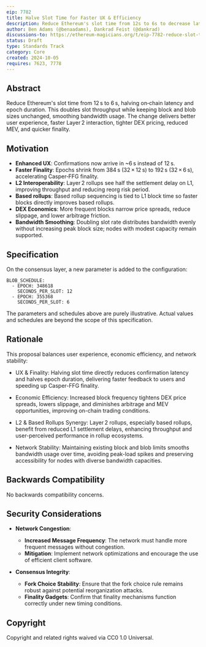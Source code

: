 ```yaml
---
eip: 7782
title: Halve Slot Time for Faster UX & Efficiency
description: Reduce Ethereum's slot time from 12s to 6s to decrease latency by 50%, distribute bandwidth usage, and improve UX.
author: Ben Adams (@benaadams), Dankrad Feist (@dankrad)
discussions-to: https://ethereum-magicians.org/t/eip-7782-reduce-slot-time-for-lower-peak-bandwidth/21271
status: Draft
type: Standards Track
category: Core
created: 2024-10-05
requires: 7623, 7778
---
```


## Abstract

Reduce Ethereum's slot time from 12 s to 6 s, halving on‑chain latency and epoch duration. This doubles slot throughput while keeping block and blob sizes unchanged, smoothing bandwidth usage. The change delivers better user experience, faster Layer 2 interaction, tighter DEX pricing, reduced MEV, and quicker finality.

## Motivation

- **Enhanced UX**: Confirmations now arrive in ~6 s instead of 12 s.
- **Faster Finality**: Epochs shrink from 384 s (32 × 12 s) to 192 s (32 × 6 s), accelerating Casper‑FFG finality.
- **L2 Interoperability**: Layer 2 rollups see half the settlement delay on L1, improving throughput and reducing reorg risk period.
- **Based rollups**: Based rollup sequencing is tied to L1 block time so faster blocks directly improves based rollups.
- **DEX Economics**: More frequent blocks narrow price spreads, reduce slippage, and lower arbitrage friction.
- **Bandwidth Smoothing**: Doubling slot rate distributes bandwidth evenly without increasing peak block size; nodes with modest capacity remain supported.

## Specification

On the consensus layer, a new parameter is added to the configuration:

```
BLOB_SCHEDULE:
  - EPOCH: 348618
    SECONDS_PER_SLOT: 12
  - EPOCH: 355368
    SECONDS_PER_SLOT: 6
```

The parameters and schedules above are purely illustrative. Actual values and schedules are beyond the scope of this specification.

## Rationale

This proposal balances user experience, economic efficiency, and network stability:

- UX & Finality: Halving slot time directly reduces confirmation latency and halves epoch duration, delivering faster feedback to users and speeding up Casper-FFG finality.

- Economic Efficiency: Increased block frequency tightens DEX price spreads, lowers slippage, and diminishes arbitrage and MEV opportunities, improving on-chain trading conditions.

- L2 & Based Rollups Synergy: Layer 2 rollups, especially based rollups, benefit from reduced L1 settlement delays, enhancing throughput and user-perceived performance in rollup ecosystems.

- Network Stability: Maintaining existing block and blob limits smooths bandwidth usage over time, avoiding peak-load spikes and preserving accessibility for nodes with diverse bandwidth capacities.

## Backwards Compatibility

No backwards compatibility concerns.

## Security Considerations

- **Network Congestion**:

  - **Increased Message Frequency**: The network must handle more frequent messages without congestion.
  - **Mitigation**: Implement network optimizations and encourage the use of efficient client software.

- **Consensus Integrity**:

  - **Fork Choice Stability**: Ensure that the fork choice rule remains robust against potential reorganization attacks.
  - **Finality Gadgets**: Confirm that finality mechanisms function correctly under new timing conditions.

## Copyright

Copyright and related rights waived via CC0 1.0 Universal.
